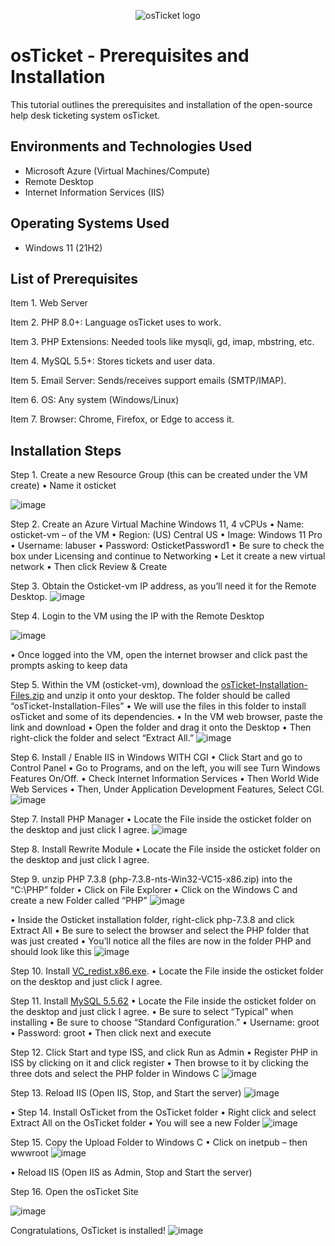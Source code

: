<p align="center">
<img src="https://i.imgur.com/Clzj7Xs.png" alt="osTicket logo"/>
</p>

<h1>osTicket - Prerequisites and Installation</h1>
This tutorial outlines the prerequisites and installation of the open-source help desk ticketing system osTicket.<br />


<h2>Environments and Technologies Used</h2>

- Microsoft Azure (Virtual Machines/Compute)
- Remote Desktop
- Internet Information Services (IIS)

<h2>Operating Systems Used </h2>

- Windows 11</b> (21H2)

<h2>List of Prerequisites</h2>

Item 1. Web Server

Item 2. PHP 8.0+: Language osTicket uses to work.

Item 3. PHP Extensions: Needed tools like mysqli, gd, imap, mbstring, etc.

Item 4. MySQL 5.5+: Stores tickets and user data.

Item 5. Email Server: Sends/receives support emails (SMTP/IMAP).

Item 6. OS: Any system (Windows/Linux) 

Item 7. Browser: Chrome, Firefox, or Edge to access it.

<h2>Installation Steps</h2>
Step 1. Create a new Resource Group (this can be created under the VM create)
•	Name it osticket

![image](https://github.com/user-attachments/assets/48aeb935-eab3-467a-9c0e-cddd878220d1)

Step 2. Create an Azure Virtual Machine Windows 11, 4 vCPUs
•	Name: osticket-vm – of the VM
•	Region: (US) Central US
•	Image: Windows 11 Pro
•	Username: labuser
•	Password: OsticketPassword1
•	Be sure to check the box under Licensing and continue to Networking
•	Let it create a new virtual network
•	Then click Review & Create

Step 3. Obtain the Osticket-vm IP address, as you’ll need it for the Remote Desktop.
![image](https://github.com/user-attachments/assets/16e4011e-5f2c-45c0-92aa-fbc8d75c46c2)

Step 4. Login to the VM using the IP with the Remote Desktop

![image](https://github.com/user-attachments/assets/eab8b7ed-95bf-4d4f-9bac-4ed93ff701f7)

•	Once logged into the VM, open the internet browser and click past the prompts asking to keep data 

Step 5. Within the VM (osticket-vm), download the [osTicket-Installation-Files.zip](https://drive.google.com/uc?export=download&id=1b3RBkXTLNGXbibeMuAynkfzdBC1NnqaD) and unzip it onto your desktop. The folder should be called “osTicket-Installation-Files”
• We will use the files in this folder to install osTicket and some of its dependencies.
•	In the VM web browser, paste the link and download
•	Open the folder and drag it onto the Desktop
•	Then right-click the folder and select “Extract All.”
![image](https://github.com/user-attachments/assets/044465ab-a241-40a6-b3e8-33739f97fcbd)

Step 6. Install / Enable IIS in Windows WITH CGI
•	Click Start and go to Control Panel
•	Go to Programs, and on the left, you will see Turn Windows Features On/Off.
•	Check Internet Information Services
•	Then World Wide Web Services
•	Then, Under Application Development Features, Select CGI. 
![image](https://github.com/user-attachments/assets/15779579-b1d5-470b-8f97-5cdb04ebeeed)

Step 7. Install PHP Manager
•	Locate the File inside the osticket folder on the desktop and just click I agree. 
![image](https://github.com/user-attachments/assets/e696fec2-3661-4cb7-9e2d-4d621368ba4f)

Step 8. Install Rewrite Module
•	Locate the File inside the osticket folder on the desktop and just click I agree. 

Step 9. unzip PHP 7.3.8 (php-7.3.8-nts-Win32-VC15-x86.zip) into the “C:\PHP” folder
•	Click on File Explorer
•	Click on the Windows C and create a new Folder called “PHP”
![image](https://github.com/user-attachments/assets/e3f11c65-2dfa-4487-9b58-71a85f32126c)

•	Inside the Osticket installation folder, right-click php-7.3.8 and click Extract All
•	Be sure to select the browser and select the PHP folder that was just created 
•	You’ll notice all the files are now in the folder PHP and should look like this
![image](https://github.com/user-attachments/assets/d6f53a21-8e47-4b75-846b-94a02d940c4f)

Step 10. Install [VC_redist.x86.exe](https://drive.google.com/file/d/1s1OsGF3-ioO0_9LYizPRiVuIkb3lFJgH/view?usp=share_link).
•	Locate the File inside the osticket folder on the desktop and just click I agree. 

Step 11. Install [MySQL 5.5.62](https://drive.google.com/file/d/1_OWh9p7VQLcrB0q_V7qT8yHl0xo5gv7z/view?usp=share_link)
•	Locate the File inside the osticket folder on the desktop and just click I agree. 
•	Be sure to select “Typical” when installing
•	Be sure to choose “Standard Configuration.” 
•	Username: groot
•	Password: groot
•	Then click next and execute

Step 12. Click Start and type ISS, and click Run as Admin
•	Register PHP in ISS by clicking on it and click register
•	Then browse to it by clicking the three dots and select the PHP folder in Windows C
![image](https://github.com/user-attachments/assets/409217f0-d27d-4019-90f6-34ba789b8700)

Step 13. Reload IIS (Open IIS, Stop, and Start the server)
![image](https://github.com/user-attachments/assets/ace6f96c-414f-4094-aabd-ec145319b053)

•	Step 14. Install OsTicket from the OsTicket folder 
•	Right click and select Extract All on the OsTicket folder 
•	You will see a new Folder 
![image](https://github.com/user-attachments/assets/a8bb6169-4bd9-4ec3-a555-006a2ee7faf4)

Step 15. Copy the Upload Folder to Windows C
•	Click on inetpub – then wwwroot 
![image](https://github.com/user-attachments/assets/44f23cd7-59fd-4d21-935b-f937cb18457d)

•	Reload IIS (Open IIS as Admin, Stop and Start the server)


Step 16. Open the osTicket Site

![image](https://github.com/user-attachments/assets/18a40924-e6c8-4899-9d07-75d77cc1367f)

Congratulations, OsTicket is installed! 
![image](https://github.com/user-attachments/assets/191d24a7-0583-440a-9efd-1d751fc2aecd)


